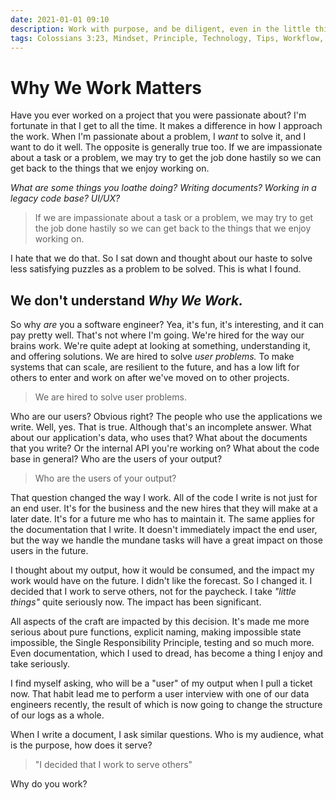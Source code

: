 ```yaml
---
date: 2021-01-01 09:10
description: Work with purpose, and be diligent, even in the little things.
tags: Colossians 3:23, Mindset, Principle, Technology, Tips, Workflow,
---
```

# Why We Work Matters

Have you ever worked on a project that you were passionate about? I'm fortunate in that I get to all the time. It makes a difference in how I approach the work. When I'm passionate about a problem, I _want_ to solve it, and I want to do it well. The opposite is generally true too. If we are impassionate about a task or a problem, we may try to get the job done hastily so we can get back to the things that we enjoy working on. 

_What are some things you loathe doing? Writing documents? Working in a legacy code base? UI/UX?_

> If we are impassionate about a task or a problem, we may try to get the job done hastily so we can get back to the things that we enjoy working on. 

I hate that we do that. So I sat down and thought about our haste to solve less satisfying puzzles as a problem to be solved. This is what I found.

## We don't understand _Why We Work._

So why _are_ you a software engineer? Yea, it's fun, it's interesting, and it can pay pretty well. That's not where I'm going. We're hired for the way our brains work. We're quite adept at looking at something, understanding it, and offering solutions. We are hired to solve _user problems._ To make systems that can scale, are resilient to the future, and has a low lift for others to enter and work on after we've moved on to other projects. 

> We are hired to solve user problems.

Who are our users? Obvious right? The people who use the applications we write. Well, yes. That is true. Although that's an incomplete answer. What about our application's data, who uses that? What about the documents that you write? Or the internal API you're working on? What about the code base in general? Who are the users of your output?

> Who are the users of your output?

That question changed the way I work. All of the code I write is not just for an end user. It's for the business and the new hires that they will make at a later date. It's for a future me who has to maintain it. The same applies for the documentation that I write. It doesn't immediately impact the end user, but the way we handle the mundane tasks will have a great impact on those users in the future.

I thought about my output, how it would be consumed, and the impact my work would have on the future. I didn't like the forecast. So I changed it. I decided that I work to serve others, not for the paycheck. I take _"little things"_ quite seriously now. The impact has been significant. 

All aspects of the craft are impacted by this decision. It's made me more serious about pure functions, explicit naming, making impossible state impossible, the Single Responsibility Principle, testing and so much more. Even documentation, which I used to dread, has become a thing I enjoy and take seriously. 

I find myself asking, who will be a "user" of my output when I pull a ticket now. That habit lead me to perform a user interview with one of our data engineers recently, the result of which is now going to change the structure of our logs as a whole.

When I write a document, I ask similar questions. Who is my audience, what is the purpose, how does it serve?

> "I decided that I work to serve others"

Why do you work?
